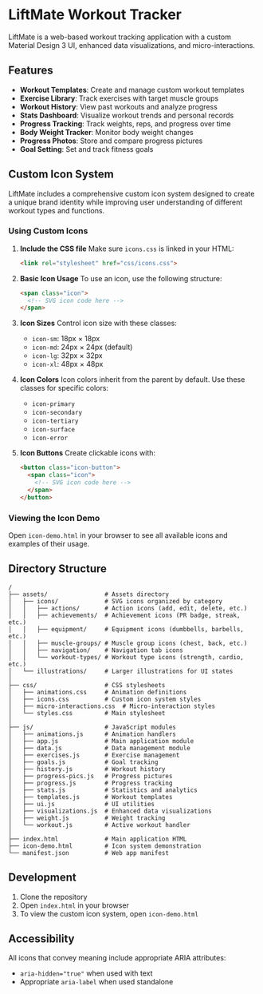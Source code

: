 # LiftMate Workout Tracker

LiftMate is a web-based workout tracking application with a custom Material Design 3 UI, enhanced data visualizations, and micro-interactions.

## Features

- **Workout Templates**: Create and manage custom workout templates
- **Exercise Library**: Track exercises with target muscle groups
- **Workout History**: View past workouts and analyze progress
- **Stats Dashboard**: Visualize workout trends and personal records
- **Progress Tracking**: Track weights, reps, and progress over time
- **Body Weight Tracker**: Monitor body weight changes
- **Progress Photos**: Store and compare progress pictures
- **Goal Setting**: Set and track fitness goals

## Custom Icon System

LiftMate includes a comprehensive custom icon system designed to create a unique brand identity while improving user understanding of different workout types and functions.

### Using Custom Icons

1. **Include the CSS file**
   Make sure `icons.css` is linked in your HTML:

   ```html
   <link rel="stylesheet" href="css/icons.css">
   ```

2. **Basic Icon Usage**
   To use an icon, use the following structure:

   ```html
   <span class="icon">
     <!-- SVG icon code here -->
   </span>
   ```

3. **Icon Sizes**
   Control icon size with these classes:
   - `icon-sm`: 18px × 18px
   - `icon-md`: 24px × 24px (default)
   - `icon-lg`: 32px × 32px
   - `icon-xl`: 48px × 48px

4. **Icon Colors**
   Icon colors inherit from the parent by default. Use these classes for specific colors:
   - `icon-primary`
   - `icon-secondary`
   - `icon-tertiary`
   - `icon-surface`
   - `icon-error`

5. **Icon Buttons**
   Create clickable icons with:

   ```html
   <button class="icon-button">
     <span class="icon">
       <!-- SVG icon code here -->
     </span>
   </button>
   ```

### Viewing the Icon Demo

Open `icon-demo.html` in your browser to see all available icons and examples of their usage.

## Directory Structure

```
/
├── assets/                # Assets directory
│   ├── icons/             # SVG icons organized by category
│   │   ├── actions/       # Action icons (add, edit, delete, etc.)
│   │   ├── achievements/  # Achievement icons (PR badge, streak, etc.)
│   │   ├── equipment/     # Equipment icons (dumbbells, barbells, etc.)
│   │   ├── muscle-groups/ # Muscle group icons (chest, back, etc.)
│   │   ├── navigation/    # Navigation tab icons
│   │   └── workout-types/ # Workout type icons (strength, cardio, etc.)
│   └── illustrations/     # Larger illustrations for UI states
│
├── css/                   # CSS stylesheets
│   ├── animations.css     # Animation definitions
│   ├── icons.css          # Custom icon system styles
│   ├── micro-interactions.css  # Micro-interaction styles
│   └── styles.css         # Main stylesheet
│
├── js/                    # JavaScript modules
│   ├── animations.js      # Animation handlers
│   ├── app.js             # Main application module
│   ├── data.js            # Data management module
│   ├── exercises.js       # Exercise management
│   ├── goals.js           # Goal tracking
│   ├── history.js         # Workout history
│   ├── progress-pics.js   # Progress pictures
│   ├── progress.js        # Progress tracking
│   ├── stats.js           # Statistics and analytics
│   ├── templates.js       # Workout templates
│   ├── ui.js              # UI utilities
│   ├── visualizations.js  # Enhanced data visualizations
│   ├── weight.js          # Weight tracking
│   └── workout.js         # Active workout handler
│
├── index.html             # Main application HTML
├── icon-demo.html         # Icon system demonstration
└── manifest.json          # Web app manifest
```

## Development

1. Clone the repository
2. Open `index.html` in your browser
3. To view the custom icon system, open `icon-demo.html`

## Accessibility

All icons that convey meaning include appropriate ARIA attributes:
- `aria-hidden="true"` when used with text
- Appropriate `aria-label` when used standalone